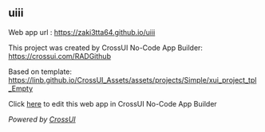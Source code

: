 ## uiii
Web app url : https://zaki3tta64.github.io/uiii

This project was created by CrossUI No-Code App Builder: https://crossui.com/RADGithub

Based on template: https://linb.github.io/CrossUI_Assets/assets/projects/Simple/xui_project_tpl_Empty

Click [here](https://crossui.com/RADGithub/#!from=github&owner=zaki3tta64&repo=uiii) to edit this web app in CrossUI No-Code App Builder

<i>Powered by [CrossUI](https://crossui.com)</i>
